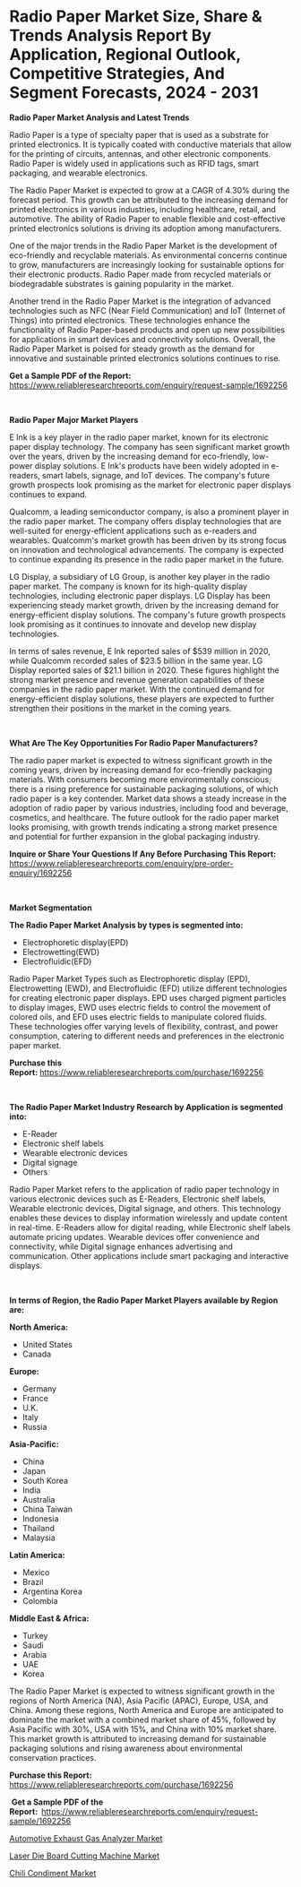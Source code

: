 <p><h1>Radio Paper Market Size, Share & Trends Analysis Report By Application, Regional Outlook, Competitive Strategies, And Segment Forecasts, 2024 - 2031</h1></p><p><strong>Radio Paper Market Analysis and Latest Trends</strong></p>
<p><p>Radio Paper is a type of specialty paper that is used as a substrate for printed electronics. It is typically coated with conductive materials that allow for the printing of circuits, antennas, and other electronic components. Radio Paper is widely used in applications such as RFID tags, smart packaging, and wearable electronics.</p><p>The Radio Paper Market is expected to grow at a CAGR of 4.30% during the forecast period. This growth can be attributed to the increasing demand for printed electronics in various industries, including healthcare, retail, and automotive. The ability of Radio Paper to enable flexible and cost-effective printed electronics solutions is driving its adoption among manufacturers.</p><p>One of the major trends in the Radio Paper Market is the development of eco-friendly and recyclable materials. As environmental concerns continue to grow, manufacturers are increasingly looking for sustainable options for their electronic products. Radio Paper made from recycled materials or biodegradable substrates is gaining popularity in the market.</p><p>Another trend in the Radio Paper Market is the integration of advanced technologies such as NFC (Near Field Communication) and IoT (Internet of Things) into printed electronics. These technologies enhance the functionality of Radio Paper-based products and open up new possibilities for applications in smart devices and connectivity solutions. Overall, the Radio Paper Market is poised for steady growth as the demand for innovative and sustainable printed electronics solutions continues to rise.</p></p>
<p><strong>Get a Sample PDF of the Report:&nbsp;</strong> <a href="https://www.reliableresearchreports.com/enquiry/request-sample/1692256">https://www.reliableresearchreports.com/enquiry/request-sample/1692256</a></p>
<p>&nbsp;</p>
<p><strong>Radio Paper Major Market Players</strong></p>
<p><p>E Ink is a key player in the radio paper market, known for its electronic paper display technology. The company has seen significant market growth over the years, driven by the increasing demand for eco-friendly, low-power display solutions. E Ink's products have been widely adopted in e-readers, smart labels, signage, and IoT devices. The company's future growth prospects look promising as the market for electronic paper displays continues to expand.</p><p>Qualcomm, a leading semiconductor company, is also a prominent player in the radio paper market. The company offers display technologies that are well-suited for energy-efficient applications such as e-readers and wearables. Qualcomm's market growth has been driven by its strong focus on innovation and technological advancements. The company is expected to continue expanding its presence in the radio paper market in the future.</p><p>LG Display, a subsidiary of LG Group, is another key player in the radio paper market. The company is known for its high-quality display technologies, including electronic paper displays. LG Display has been experiencing steady market growth, driven by the increasing demand for energy-efficient display solutions. The company's future growth prospects look promising as it continues to innovate and develop new display technologies.</p><p>In terms of sales revenue, E Ink reported sales of $539 million in 2020, while Qualcomm recorded sales of $23.5 billion in the same year. LG Display reported sales of $21.1 billion in 2020. These figures highlight the strong market presence and revenue generation capabilities of these companies in the radio paper market. With the continued demand for energy-efficient display solutions, these players are expected to further strengthen their positions in the market in the coming years.</p></p>
<p>&nbsp;</p>
<p><strong>What Are The Key Opportunities For Radio Paper Manufacturers?</strong></p>
<p><p>The radio paper market is expected to witness significant growth in the coming years, driven by increasing demand for eco-friendly packaging materials. With consumers becoming more environmentally conscious, there is a rising preference for sustainable packaging solutions, of which radio paper is a key contender. Market data shows a steady increase in the adoption of radio paper by various industries, including food and beverage, cosmetics, and healthcare. The future outlook for the radio paper market looks promising, with growth trends indicating a strong market presence and potential for further expansion in the global packaging industry.</p></p>
<p><strong>Inquire or Share Your Questions If Any Before Purchasing This Report:</strong> <a href="https://www.reliableresearchreports.com/enquiry/pre-order-enquiry/1692256">https://www.reliableresearchreports.com/enquiry/pre-order-enquiry/1692256</a></p>
<p>&nbsp;</p>
<p><strong>Market Segmentation</strong></p>
<p><strong>The Radio Paper Market Analysis by types is segmented into:</strong></p>
<p><ul><li>Electrophoretic display(EPD)</li><li>Electrowetting(EWD)</li><li>Electrofluidic(EFD)</li></ul></p>
<p><p>Radio Paper Market Types such as Electrophoretic display (EPD), Electrowetting (EWD), and Electrofluidic (EFD) utilize different technologies for creating electronic paper displays. EPD uses charged pigment particles to display images, EWD uses electric fields to control the movement of colored oils, and EFD uses electric fields to manipulate colored fluids. These technologies offer varying levels of flexibility, contrast, and power consumption, catering to different needs and preferences in the electronic paper market.</p></p>
<p><strong>Purchase this Report:&nbsp;</strong><a href="https://www.reliableresearchreports.com/purchase/1692256">https://www.reliableresearchreports.com/purchase/1692256</a></p>
<p>&nbsp;</p>
<p><strong>The Radio Paper Market Industry Research by Application is segmented into:</strong></p>
<p><ul><li>E-Reader</li><li>Electronic shelf labels</li><li>Wearable electronic devices</li><li>Digital signage</li><li>Others</li></ul></p>
<p><p> Radio Paper Market refers to the application of radio paper technology in various electronic devices such as E-Readers, Electronic shelf labels, Wearable electronic devices, Digital signage, and others. This technology enables these devices to display information wirelessly and update content in real-time. E-Readers allow for digital reading, while Electronic shelf labels automate pricing updates. Wearable devices offer convenience and connectivity, while Digital signage enhances advertising and communication. Other applications include smart packaging and interactive displays.</p></p>
<p>&nbsp;</p>
<p><strong>In terms of Region, the Radio Paper Market Players available by Region are:</strong></p>
<p>
    <p> <strong> North America: </strong>
        <ul>
            <li>United States</li>
            <li>Canada</li>
        </ul>
        </p> 
    <p> <strong> Europe: </strong>
        <ul>
            <li>Germany</li>
            <li>France</li>
            <li>U.K.</li>
            <li>Italy</li>
            <li>Russia</li>
        </ul>
        </p> 
    <p> <strong> Asia-Pacific: </strong>
        <ul>
            <li>China</li>
            <li>Japan</li>
            <li>South Korea</li>
            <li>India</li>
            <li>Australia</li>
            <li>China Taiwan</li>
            <li>Indonesia</li>
            <li>Thailand</li>
            <li>Malaysia</li>
        </ul>
        </p> 
    <p> <strong> Latin America: </strong>
        <ul>
            <li>Mexico</li>
            <li>Brazil</li>
            <li>Argentina Korea</li>
            <li>Colombia</li>
        </ul>
        </p> 
    <p> <strong> Middle East & Africa: </strong>
        <ul>
            <li>Turkey</li>
            <li>Saudi</li>
            <li>Arabia</li>
            <li>UAE</li>
            <li>Korea</li>
        </ul>
    </p>
    </p>
<p><p>The Radio Paper Market is expected to witness significant growth in the regions of North America (NA), Asia Pacific (APAC), Europe, USA, and China. Among these regions, North America and Europe are anticipated to dominate the market with a combined market share of 45%, followed by Asia Pacific with 30%, USA with 15%, and China with 10% market share. This market growth is attributed to increasing demand for sustainable packaging solutions and rising awareness about environmental conservation practices.</p></p>
<p><strong>Purchase this Report: </strong><a href="https://www.reliableresearchreports.com/purchase/1692256">https://www.reliableresearchreports.com/purchase/1692256</a></p>
<p>&nbsp;<strong>Get a Sample PDF of the Report:&nbsp;&nbsp;</strong><a href="https://www.reliableresearchreports.com/enquiry/request-sample/1692256">https://www.reliableresearchreports.com/enquiry/request-sample/1692256</a></p>
<p><strong></strong></p>
<p><p><a href="https://view.publitas.com/reportprime-1/automotive-exhaust-gas-analyzer-market-size-share-trends-analysis-report-by-application-regional-outlook-competitive-strategies-and-segment-forecasts-2023-2030/">Automotive Exhaust Gas Analyzer Market</a></p><p><a href="https://view.publitas.com/reportprime-1/laser-die-board-cutting-machine-market-challenges-opportunities-and-growth-drivers-and-major-market-players-forecasted-for-period-from-2023-2030/">Laser Die Board Cutting Machine Market</a></p><p><a href="https://view.publitas.com/reportprime-1/chili-condiment-market-insights-market-players-and-forecast-till-2030/">Chili Condiment Market</a></p></p>